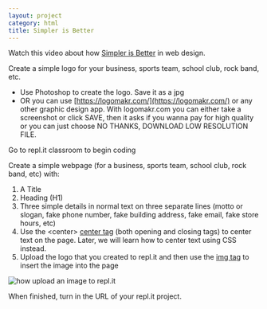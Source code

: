 ```yaml
---
layout: project
category: html
title: Simpler is Better
---
```


Watch this video about how [Simpler is Better](https://drive.google.com/open?id=1hpUxydU5K0Lv9N_UkXRrQDSfIBxV8RAp) in web design.


Create a simple logo for your business, sports team, school club, rock band, etc.
  - Use Photoshop to create the logo. Save it as a jpg
  - OR you can use [https://logomakr.com/](https://logomakr.com/) or any other graphic design app. With logomakr.com you can either take a screenshot or click SAVE, then it asks if you wanna pay for high quality or you can just choose NO THANKS, DOWNLOAD LOW RESOLUTION FILE.


Go to repl.it classroom to begin coding

Create a simple webpage (for a business, sports team, school club, rock band, etc) with:
1.  A Title
1.  Heading (H1)
1.  Three simple details in normal text on three separate lines (motto or slogan, fake phone number, fake building address, fake email, fake store hours, etc)
1.  Use the &lt;center&gt; [center tag](https://www.w3schools.com/tags/tag_center.asp) (both opening and closing tags) to center text on the page. Later, we will learn how to center text using CSS instead.
1.  Upload the logo that you created to repl.it and then use the [img tag](https://www.w3schools.com/tags/tag_img.asp) to insert the image into the page

![how upload an image to repl.it](/wd/html/replitUploadImage.png)

When finished, turn in the URL of your repl.it project.
